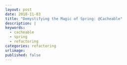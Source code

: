 ```yaml
---
layout: post
date: 2018-11-03
title: "Demystifying the Magic of Spring: @Cacheable"
description: |
keywords:
  - cacheable
  - spring
  - refactoring
categories: refactoring
urlimage: 
published: false
---
```

